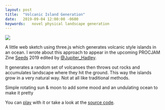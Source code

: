 ```yaml
---
layout: post
title:  "Volcanic Island Generation"
date:   2019-09-04 12:00:00 -0600
keywords:   novel physical landscape generation 
---
```


![](/images/volcanic-islands.png)

A little web sketch using three.js which generates volcanic style islands in an ocean. I wrote about this approach to appear in the upcoming PROCJAM Zine [Seeds](http://www.procjam.com/seeds/) 2019 edited by [@Jupiter_Hadley](https://twitter.com/Jupiter_Hadley).

It generates a random set of volcanoes then throws out rocks and accumulates landscape where they hit the ground. This way the islands grow in a very natural way. Not at all like traditional methods.

Simple rotating sun & moon to add some mood and an undulating ocean to make it pretty

You can [play](https://seanbutler.github.io/Sketches/Island/) with it or take a look at the [source code](https://github.com/seanbutler/Sketches/tree/master/Island).
